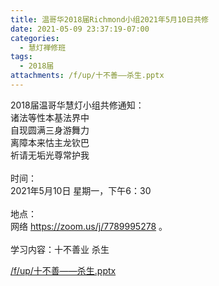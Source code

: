 ```yaml
---
title: 温哥华2018届Richmond小组2021年5月10日共修
date: 2021-05-09 23:37:19-07:00
categories:
  - 慧灯禅修班
tags:
  - 2018届
attachments: /f/up/十不善——杀生.pptx
---
```

2018届温哥华慧灯小组共修通知：\
诸法等性本基法界中\
自现圆满三身游舞力\
离障本来怙主龙钦巴\
祈请无垢光尊常护我\
\
时间：\
2021年5月10日 星期一，下午6：30\
\
地点：\
网络 <https://zoom.us/j/7789995278> 。\
\
学习内容：十不善业 杀生

[/f/up/十不善——杀生.pptx](https://s3.ap-northeast-1.wasabisys.com/hdcx/hdv/f/up/十不善——杀生.pptx)
